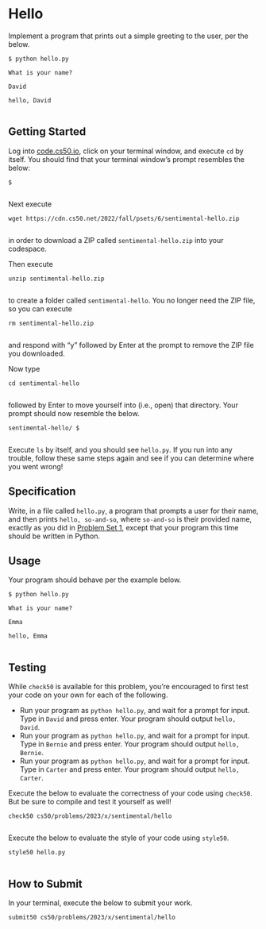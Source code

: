 # Hello


Implement a program that prints out a simple greeting to the user, per the below.



```
$ python hello.py

What is your name?

David

hello, David


```

## Getting Started


Log into [code.cs50.io](https://code.cs50.io/), click on your terminal window, and execute `cd` by itself. You should find that your terminal window’s prompt resembles the below:



```
$


```

Next execute



```
wget https://cdn.cs50.net/2022/fall/psets/6/sentimental-hello.zip


```

in order to download a ZIP called `sentimental-hello.zip` into your codespace.


Then execute



```
unzip sentimental-hello.zip


```

to create a folder called `sentimental-hello`. You no longer need the ZIP file, so you can execute



```
rm sentimental-hello.zip


```

and respond with “y” followed by Enter at the prompt to remove the ZIP file you downloaded.


Now type



```
cd sentimental-hello


```

followed by Enter to move yourself into (i.e., open) that directory. Your prompt should now resemble the below.



```
sentimental-hello/ $


```

Execute `ls` by itself, and you should see `hello.py`. If you run into any trouble, follow these same steps again and see if you can determine where you went wrong!


## Specification


Write, in a file called `hello.py`, a program that prompts a user for their name, and then prints `hello, so-and-so`, where `so-and-so` is their provided name, exactly as you did in [Problem Set 1](../../1/), except that your program this time should be written in Python.


## Usage


Your program should behave per the example below.



```
$ python hello.py

What is your name?

Emma

hello, Emma


```

## Testing


While `check50` is available for this problem, you’re encouraged to first test your code on your own for each of the following.


* Run your program as `python hello.py`, and wait for a prompt for input. Type in `David` and press enter. Your program should output `hello, David`.
* Run your program as `python hello.py`, and wait for a prompt for input. Type in `Bernie` and press enter. Your program should output `hello, Bernie`.
* Run your program as `python hello.py`, and wait for a prompt for input. Type in `Carter` and press enter. Your program should output `hello, Carter`.


Execute the below to evaluate the correctness of your code using `check50`. But be sure to compile and test it yourself as well!



```
check50 cs50/problems/2023/x/sentimental/hello


```

Execute the below to evaluate the style of your code using `style50`.



```
style50 hello.py


```

## How to Submit


In your terminal, execute the below to submit your work.



```
submit50 cs50/problems/2023/x/sentimental/hello


```






